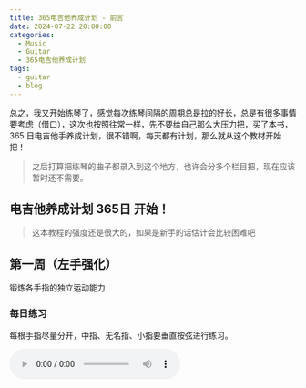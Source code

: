 ```yaml
---
title: 365电吉他养成计划 - 前言
date: 2024-07-22 20:00:00
categories:
  - Music
  - Guitar
  - 365电吉他养成计划
tags:
  - guitar
  - blog
---
```


总之，我又开始练琴了，感觉每次练琴间隔的周期总是拉的好长，总是有很多事情要考虑（借口），这次也按照往常一样，先不要给自己那么大压力把，买了本书，365 日电吉他手养成计划，很不错啊，每天都有计划，那么就从这个教材开始把！

> 之后打算把练琴的曲子都录入到这个地方，也许会分多个栏目把，现在应该暂时还不需要。

<!-- more -->

## 电吉他养成计划 365日 开始！

> 这本教程的强度还是很大的，如果是新手的话估计会比较困难吧

## 第一周（左手强化）

锻炼各手指的独立运动能力

### 每日练习

每根手指尽量分开，中指、无名指、小指要垂直按弦进行练习。

<audio controls src="/guitar/daily-1.mp3" />

### 周一

食指 -> 无名指 -> 中指 -> 小指, 小指 -> 中指 -> 无名指 -> 食指的练习

<audio controls src="/guitar/2024-07-15.mp3" />

### 周二

前半段以食指为基准，后半截以小指为基准的运指练习

<audio controls src="/guitar/2024-07-16.mp3" />

### 周三

按照谱子中的指定指法顺序弹奏三连音

<audio controls src="/guitar/2024-07-17.mp3" />

### 周四

以三个音为一个单位的反复乐句

<audio controls src="/guitar/2024-07-18.mp3" />

> 太简单了，把下面两天的也给先练了（

### 周五

练习移动一个品格

<audio controls src="/guitar/2024-07-19.mp3" />

### 周六

练习移动两个品格

<audio controls src="/guitar/2024-07-20.mp3" />